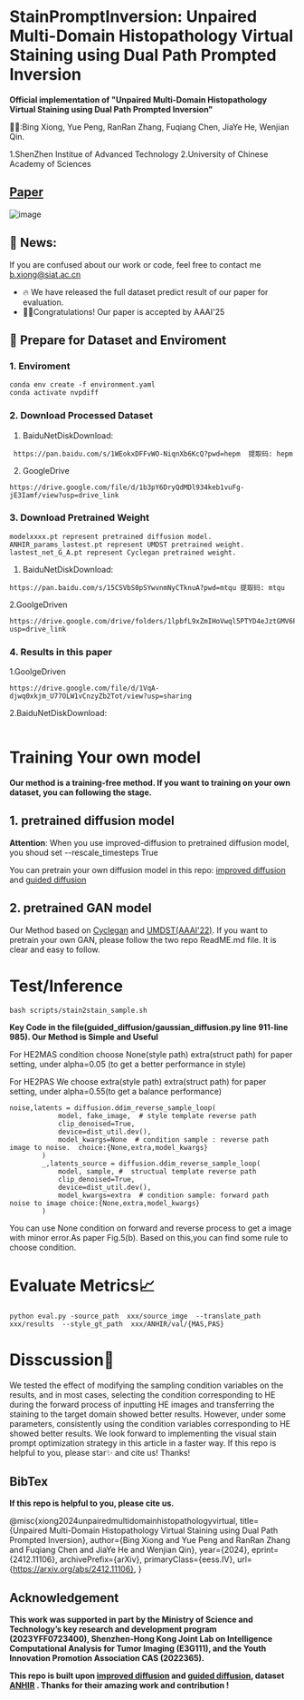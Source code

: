 # StainPromptInversion: Unpaired Multi-Domain Histopathology Virtual Staining using Dual Path Prompted Inversion

**Official implementation of "Unpaired Multi-Domain Histopathology Virtual Staining using Dual Path Prompted Inversion"**

👨‍💻:Bing Xiong, Yue Peng, RanRan Zhang, Fuqiang Chen, JiaYe He, Wenjian Qin.

1.ShenZhen Institue of Advanced Technology
2.University of Chinese Academy of Sciences

## [Paper](http://arxiv.org/abs/2412.11106)

![image](./assert/architecture_v4.png)

## 🤳 News:
If you are confused about our work or code, feel free to contact me b.xiong@siat.ac.cn
+ 🔥 We have released the full dataset predict result of our paper for evaluation. 
+ 🎊🎊Congratulations! Our paper is accepted by AAAI'25

## 📑 Prepare for Dataset and Enviroment

### 1. Enviroment

```code
conda env create -f environment.yaml
conda activate nvpdiff
```

### 2. Download Processed Dataset

1. BaiduNetDiskDownload: 
```code
 https://pan.baidu.com/s/1WEokxDFFvWO-NiqnXb6KcQ?pwd=hepm  提取码: hepm 

```

2. GoogleDrive

```code
https://drive.google.com/file/d/1b3pY6DryQdMDl934keb1vuFg-jE3Iamf/view?usp=drive_link 
```

### 3. Download Pretrained Weight
```
modelxxxx.pt represent pretrained diffusion model. ANHIR_params_lastest.pt represent UMDST pretrained weight. lastest_net_G_A.pt represent Cyclegan pretrained weight.
```

1. BaiduNetDiskDownload: 
```code
https://pan.baidu.com/s/15CSVbS0pSYwvnmNyCTknuA?pwd=mtqu 提取码: mtqu 
```

2.GoolgeDriven
```code
https://drive.google.com/drive/folders/1lpbfL9xZmIHoVwql5PTYD4eJztGMV6Po?usp=drive_link
```
### 4. Results in this paper
1.GoolgeDriven
```code
https://drive.google.com/file/d/1VqA-djwq0xkjm_U77OLW1vCnzyZb2Tot/view?usp=sharing
```
2.BaiduNetDiskDownload:
```code

```

# Training Your own model

**Our method is a training-free method. If you want to training on your own dataset, you can following the stage.**

## 1. pretrained diffusion model

**Attention**: When you use improved-diffusion to pretrained diffusion model, you shoud set --rescale_timesteps True

You can pretrain your own diffusion model in this repo: [improved diffusion](https://github.com/openai/improved-diffusion) and [guided diffusion](https://github.com/openai/guided-diffusion)

## 2. pretrained GAN model
Our Method based on [Cyclegan](https://github.com/junyanz/CycleGAN) and [UMDST(AAAI'22)](https://github.com/linyiyang98/UMDST). If you want to pretrain your own GAN, please follow the two repo ReadME.md file. It is clear and easy to follow.

# Test/Inference

```
bash scripts/stain2stain_sample.sh
```
**Key Code in the file(guided_diffusion/gaussian_diffusion.py  line 911-line 985). Our Method is Simple and Useful**

For HE2MAS condition choose None(style path) extra(struct path) for paper setting, under alpha=0.05 (to get a better performance in style)

For HE2PAS We choose extra(style path) extra(struct path) for paper setting, under alpha=0.55(to get a balance performance)
```code
noise,latents = diffusion.ddim_reverse_sample_loop(
            model, fake_image,  # style template reverse path
            clip_denoised=True,
            device=dist_util.dev(),
            model_kwargs=None  # condition sample : reverse path  image to noise.  choice:{None,extra,model_kwargs}
        ) 
        _,latents_source = diffusion.ddim_reverse_sample_loop(
            model, sample, #  structual template reverse path
            clip_denoised=True,
            device=dist_util.dev(),
            model_kwargs=extra  # condition sample: forward path  noise to image choice:{None,extra,model_kwargs}
        )
```

You can use None condition on forward and reverse process to get a image with minor error.As paper Fig.5(b). Based on this,you can find some rule to choose condition. 

# Evaluate Metrics📈

```code
python eval.py -source_path  xxx/source_imge  --translate_path  xxx/results  --style_gt_path  xxx/ANHIR/val/{MAS,PAS} 
```

# Disscussion📰

We tested the effect of modifying the sampling condition variables on the results, and in most cases, selecting the condition corresponding to HE during the forward process of inputting HE images and transferring the staining to the target domain showed better results. However, under some parameters, consistently using the condition variables corresponding to HE showed better results. We look forward to implementing the visual stain prompt optimization strategy in this article in a faster way. If this repo is helpful to you, please star✨ and cite us! Thanks!


## BibTex
**If this repo is helpful to you, please cite us.**

@misc{xiong2024unpairedmultidomainhistopathologyvirtual,
      title={Unpaired Multi-Domain Histopathology Virtual Staining using Dual Path Prompted Inversion}, 
      author={Bing Xiong and Yue Peng and RanRan Zhang and Fuqiang Chen and JiaYe He and Wenjian Qin},
      year={2024},
      eprint={2412.11106},
      archivePrefix={arXiv},
      primaryClass={eess.IV},
      url={https://arxiv.org/abs/2412.11106}, 
}

## Acknowledgement
**This work was supported in part by the Ministry of Science and Technology’s key research and development program (2023YFF0723400), Shenzhen-Hong Kong Joint Lab
on Intelligence Computational Analysis for Tumor lmaging (E3G111), and the Youth Innovation Promotion Association CAS (2022365).**

**This repo is built upon [improved diffusion](https://github.com/openai/improved-diffusion) and [guided diffusion](https://github.com/openai/guided-diffusion), dataset [ANHIR](https://anhir.grand-challenge.org/) . Thanks for their amazing work and contribution !**
